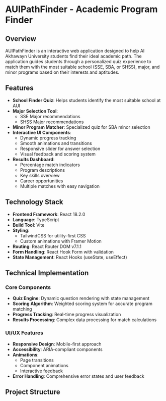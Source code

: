 # AUIPathFinder - Academic Program Finder

## Overview
AUIPathFinder is an interactive web application designed to help Al Akhawayn University students find their ideal academic path. The application guides students through a personalized quiz experience to match them with the most suitable school (SSE, SBA, or SHSS), major, and minor programs based on their interests and aptitudes.

## Features
- **School Finder Quiz**: Helps students identify the most suitable school at AUI
- **Major Selection Tool**:
  - SSE Major recommendations
  - SHSS Major recommendations
- **Minor Program Matcher**: Specialized quiz for SBA minor selection
- **Interactive UI Components**:
  - Dynamic progress tracking
  - Smooth animations and transitions
  - Responsive slider for answer selection
  - Visual feedback and scoring system
- **Results Dashboard**:
  - Percentage match indicators
  - Program descriptions
  - Key skills overview
  - Career opportunities
  - Multiple matches with easy navigation

## Technology Stack
- **Frontend Framework**: React 18.2.0
- **Language**: TypeScript
- **Build Tool**: Vite
- **Styling**:
  - TailwindCSS for utility-first CSS
  - Custom animations with Framer Motion
- **Routing**: React Router DOM v7.1.1
- **Form Handling**: React Hook Form with validation
- **State Management**: React Hooks (useState, useEffect)

## Technical Implementation
### Core Components
- **Quiz Engine**: Dynamic question rendering with state management
- **Scoring Algorithm**: Weighted scoring system for accurate program matching
- **Progress Tracking**: Real-time progress visualization
- **Results Processing**: Complex data processing for match calculations

### UI/UX Features
- **Responsive Design**: Mobile-first approach
- **Accessibility**: ARIA-compliant components
- **Animations**:
  - Page transitions
  - Component animations
  - Interactive feedback
- **Error Handling**: Comprehensive error states and user feedback

## Project Structure
